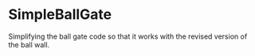 # SimpleBallGate
Simplifying the ball gate code so that it works with the revised version of the ball wall.

